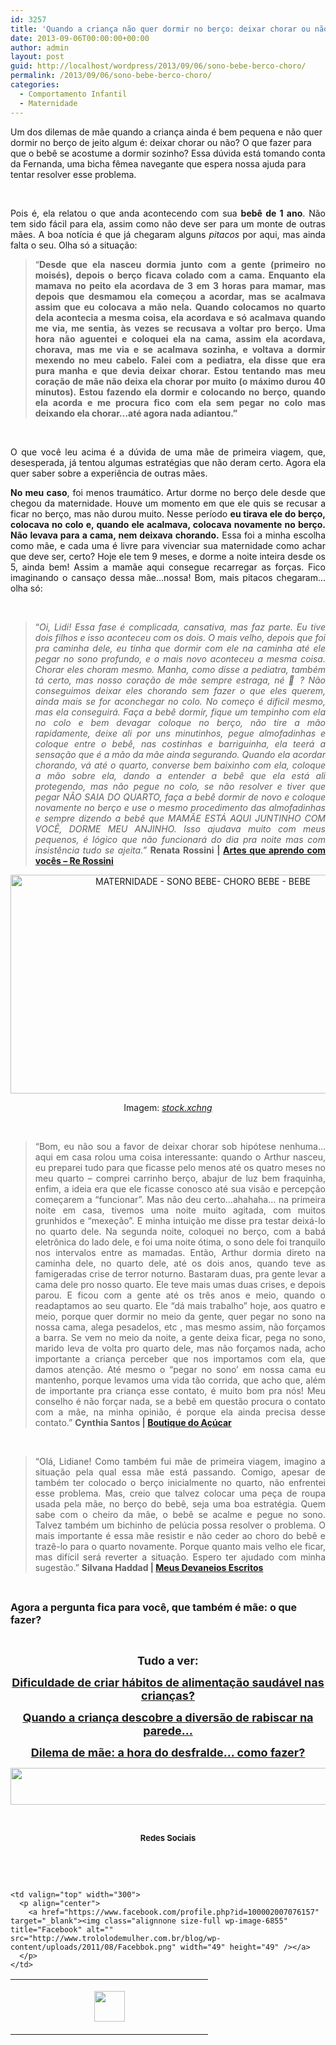 ```yaml
---
id: 3257
title: 'Quando a criança não quer dormir no berço: deixar chorar ou não?'
date: 2013-09-06T00:00:00+00:00
author: admin
layout: post
guid: http://localhost/wordpress/2013/09/06/sono-bebe-berco-choro/
permalink: /2013/09/06/sono-bebe-berco-choro/
categories:
  - Comportamento Infantil
  - Maternidade
---
```

Um dos dilemas de mãe quando a criança ainda é bem pequena e não quer dormir no berço de jeito algum é: deixar chorar ou não? O que fazer para que o bebê se acostume a dormir sozinho? Essa dúvida está tomando conta da Fernanda, uma bicha fêmea navegante que espera nossa ajuda para tentar resolver esse problema.

&nbsp;

<p align="justify">
  Pois é, ela relatou o que anda acontecendo com sua <strong>bebê de 1 ano</strong>. Não tem sido fácil para ela, assim como não deve ser para um monte de outras mães. A boa notícia é que já chegaram alguns <em>pitacos</em> por aqui, mas ainda falta o seu. Olha só a situação:
</p>

<!--more-->

> <p align="justify">
>   “<strong>Desde que ela nasceu dormia junto com a gente (primeiro no moisés), depois o berço ficava colado com a cama. Enquanto ela mamava no peito ela acordava de 3 em 3 horas para mamar, mas depois que desmamou ela começou a acordar, mas se acalmava assim que eu colocava a mão nela. Quando colocamos no quarto dela acontecia a mesma coisa, ela acordava e só acalmava quando me via, me sentia, às vezes se recusava a voltar pro berço. Uma hora não aguentei e coloquei ela na cama, assim ela acordava, chorava, mas me via e se acalmava sozinha, e voltava a dormir mexendo no meu cabelo. Falei com a pediatra, ela disse que era pura manha e que devia deixar chorar. Estou tentando mas meu coração de mãe não deixa ela chorar por muito (o máximo durou 40 minutos). Estou fazendo ela dormir e colocando no berço, quando ela acorda e me procura fico com ela sem pegar no colo mas deixando ela chorar…até agora nada adiantou.&#8221;</strong>
> </p>

&nbsp;

<p align="justify">
  O que você leu acima é a dúvida de uma mãe de primeira viagem, que, desesperada, já tentou algumas estratégias que não deram certo. Agora ela quer saber sobre a experiência de outras mães.
</p>

<p align="justify">
  <strong>No meu caso</strong>, foi menos traumático. Artur dorme no berço dele desde que chegou da maternidade. Houve um momento em que ele quis se recusar a ficar no berço, mas não durou muito. Nesse período <strong>eu tirava ele do berço, colocava no colo e, quando ele acalmava, colocava novamente no berço. Não levava para a cama, nem deixava chorando.</strong> Essa foi a minha escolha como mãe, e cada uma é livre para vivenciar sua maternidade como achar que deve ser, certo? Hoje ele tem 9 meses, e dorme a noite inteira desde os 5, ainda bem! Assim a mamãe aqui consegue recarregar as forças. Fico imaginando o cansaço dessa mãe…nossa! Bom, mais pitacos chegaram… olha só:
</p>

&nbsp;

> <p align="justify">
>   “<em>Oi, Lidi! Essa fase é complicada, cansativa, mas faz parte. </em><em>Eu tive dois filhos e isso aconteceu com os dois. </em><em>O mais velho, depois que foi pra caminha dele, eu tinha que dormir com ele na caminha até ele pegar no sono profundo, e o mais novo aconteceu a mesma coisa. </em><em>Chorar eles choram mesmo. Manha, como disse a pediatra, também tá certo, mas nosso coração de mãe sempre estraga, né 🙂 ? Não conseguimos deixar eles chorando sem fazer o que eles querem, ainda mais se for aconchegar no colo. </em><em>No começo é dificil mesmo, mas ela conseguirá. </em><em>Faça a bebê dormir, fique um tempinho com ela no colo e bem devagar coloque no berço, não tire a mão rapidamente, deixe ali por uns minutinhos, pegue almofadinhas e coloque entre o bebê, nas costinhas e barriguinha, ela teerá a sensação que é a mão da mãe ainda segurando. </em><em>Quando ela acordar chorando, vá até o quarto, converse bem baixinho com ela, coloque a mão sobre ela, dando a entender a bebê que ela está ali protegendo, mas não pegue no colo, se não resolver e tiver que pegar NÃO SAIA DO QUARTO, faça a bebê dormir de novo e coloque novamente no berço e use o mesmo procedimento das almofadinhas e sempre dizendo a bebê que MAMÃE ESTÁ AQUI JUNTINHO COM VOCÊ, DORME MEU ANJINHO. </em><em>Isso ajudava muito com meus pequenos, é lógico que não funcionará do dia pra noite mas com insistência tudo se ajeita.</em>” <strong>Renata Rossini | </strong><a href="http://rerossini.blogspot.com.br/" target="_blank"><strong>Artes que aprendo com vocês – Re Rossini</strong></a>
> </p>

<p align="center">
  <a href="http://www.trololodemulher.com.br/blog/wp-content/uploads/2013/09/MATERNIDADE-SONO-BEBE-CHORO-BEBE-BEBE.jpg"><img class="alignnone size-full wp-image-9755" alt="MATERNIDADE - SONO BEBE- CHORO BEBE - BEBE" src="http://www.trololodemulher.com.br/blog/wp-content/uploads/2013/09/MATERNIDADE-SONO-BEBE-CHORO-BEBE-BEBE.jpg" width="600" height="350" /></a>
</p>

<p align="center">
  Imagem: <em><a href="http://www.sxc.hu/" target="_blank">stock.xchng</a></em>
</p>

&nbsp;

> <p align="justify">
>   “Bom, eu não sou a favor de deixar chorar sob hipótese nenhuma&#8230; aqui em casa rolou uma coisa interessante: quando o Arthur nasceu, eu preparei tudo para que ficasse pelo menos até os quatro meses no meu quarto – comprei carrinho berço, abajur de luz bem fraquinha, enfim, a ideia era que ele ficasse conosco até sua visão e percepção começarem a “funcionar”. Mas não deu certo&#8230;ahahaha… na primeira noite em casa, tivemos uma noite muito agitada, com muitos grunhidos e “mexeção”. E minha intuição me disse pra testar deixá-lo no quarto dele. Na segunda noite, coloquei no berço, com a babá eletrônica do lado dele, e foi uma noite ótima, o sono dele foi tranquilo nos intervalos entre as mamadas. Então, Arthur dormia direto na caminha dele, no quarto dele, até os dois anos, quando teve as famigeradas crise de terror noturno. Bastaram duas, pra gente levar a cama dele pro nosso quarto. Ele teve mais umas duas crises, e depois parou. E ficou com a gente até os três anos e meio, quando o readaptamos ao seu quarto. Ele “dá mais trabalho” hoje, aos quatro e meio, porque quer dormir no meio da gente, quer pegar no sono na nossa cama, alega pesadelos, etc , mas mesmo assim, não forçamos a barra. Se vem no meio da noite, a gente deixa ficar, pega no sono, marido leva de volta pro quarto dele, mas não forçamos nada, acho importante a criança perceber que nos importamos com ela, que damos atenção. Até mesmo o “pegar no sono’ em nossa cama eu mantenho, porque levamos uma vida tão corrida, que acho que, além de importante pra criança esse contato, é muito bom pra nós! Meu conselho é não forçar nada, se a bebê em questão procura o contato com a mãe, na minha opinião, é porque ela ainda precisa desse contato.” <strong>Cynthia Santos | </strong><a href="http://boutiquedoacucar.net/" target="_blank"><strong>Boutique do Açúcar</strong></a>
> </p>

&nbsp;

> <p align="justify">
>   “Olá, Lidiane! Como também fui mãe de primeira viagem, imagino a situação pela qual essa mãe está passando. Comigo, apesar de também ter colocado o berço inicialmente no quarto, não enfrentei esse problema. Mas, creio que talvez colocar uma peça de roupa usada pela mãe, no berço do bebê, seja uma boa estratégia. Quem sabe com o cheiro da mãe, o bebê se acalme e pegue no sono. Talvez também um bichinho de pelúcia possa resolver o problema. O mais importante é essa mãe resistir e não ceder ao choro do bebê e trazê-lo para o quarto novamente. Porque quanto mais velho ele ficar, mas difícil será reverter a situação. Espero ter ajudado com minha sugestão.” <strong>Silvana Haddad | </strong><a href="http://www.meusdevaneiosescritos.blogspot.com.br/" target="_blank"><strong>Meus Devaneios Escritos</strong></a>
> </p>

&nbsp;

**<span style="font-size: medium;">Agora a pergunta fica para você, que também é mãe: o que fazer?</span>**

&nbsp;

<p align="center">
  <strong><span style="font-size: large;">Tudo a ver:</span></strong>
</p>

<p align="center">
  <a href="http://www.trololodemulher.com.br/2013/08/30/alimentacao-saudavel-criancas/"><strong><span style="font-size: large;">Dificuldade de criar hábitos de alimentação saudável nas crianças?</span></strong></a>
</p>

<p align="center">
  <a href="http://www.trololodemulher.com.br/2013/08/23/maes-filhos/"><strong><span style="font-size: large;">Quando a criança descobre a diversão de rabiscar na parede…</span></strong></a>
</p>

<p align="center">
  <a href="http://www.trololodemulher.com.br/2013/05/24/desfralde-como-fazer/"><strong><span style="font-size: large;">Dilema de mãe: a hora do desfralde… como fazer?</span></strong></a>
</p>

<p align="center">
  <a href="http://feedburner.google.com/fb/a/mailverify?uri=blogbichafemea&loc=pt_BR" target="_blank"><img class="alignnone size-full wp-image-8451" title="Assine o Bicha Fêmea grátis!" alt="" src="http://www.trololodemulher.com.br/blog/wp-content/uploads/2012/01/rodapé.png" width="600" height="59" /></a>
</p>

&nbsp;

<p align="center">
  <strong><span style="font-size: small;">Redes Sociais</span></strong>
</p>

&nbsp;

&nbsp;

<table width="600" border="0" cellspacing="0" cellpadding="2">
  <tr>
    <td valign="top" width="300">
      <p align="center">
        <a href="https://twitter.com/#%21/bichafemea" target="_blank"><img class="alignnone size-full wp-image-6857" title="Twitter" alt="" src="http://www.trololodemulher.com.br/blog/wp-content/uploads/2011/08/Twitter.png" width="49" height="49" /></a>
      </p>
    </td>
    
    <td valign="top" width="300">
      <p align="center">
        <a href="https://www.facebook.com/profile.php?id=100002007076157" target="_blank"><img class="alignnone size-full wp-image-6855" title="Facebook" alt="" src="http://www.trololodemulher.com.br/blog/wp-content/uploads/2011/08/Facebbok.png" width="49" height="49" /></a>
      </p>
    </td>
  </tr>
</table>